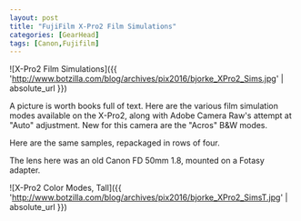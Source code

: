 ```yaml
---
layout: post
title: "FujiFilm X-Pro2 Film Simulations"
categories: [GearHead]
tags: [Canon,Fujifilm]
---
```



![X-Pro2 Film Simulations]({{ 'http://www.botzilla.com/blog/archives/pix2016/bjorke_XPro2_Sims.jpg' | absolute_url }})

A picture is worth books full of text. Here are the various film simulation modes available on the X-Pro2, along with Adobe Camera Raw's attempt at "Auto" adjustment. New for this camera are the "Acros" B&W modes.


<!--more-->
Here are the same samples, repackaged in rows of four.

The lens here was an old Canon FD 50mm 1.8, mounted on a Fotasy adapter.



![X-Pro2 Color Modes, Tall]({{ 'http://www.botzilla.com/blog/archives/pix2016/bjorke_XPro2_SimsT.jpg' | absolute_url }})


